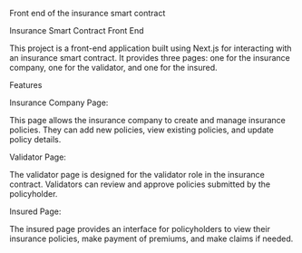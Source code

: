 Front end of the insurance smart contract 

Insurance Smart Contract Front End

This project is a front-end application built using Next.js for interacting with an insurance smart contract. It provides three pages: one for the insurance company, one for the validator, and one for the insured.

Features

Insurance Company Page: 

This page allows the insurance company to create and manage insurance policies. They can add new policies, view existing policies, and update policy details.

Validator Page: 

The validator page is designed for the validator role in the insurance contract. Validators can review and approve policies submitted by the policyholder. 

Insured Page: 

The insured page provides an interface for policyholders to view their insurance policies, make payment of premiums, and make claims if needed.

